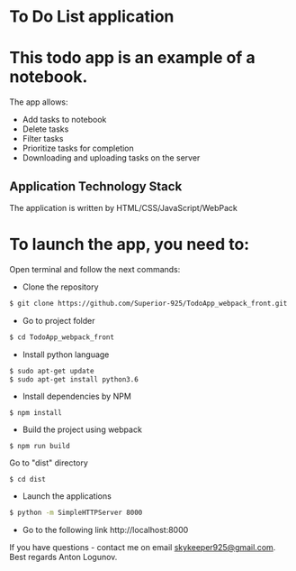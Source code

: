# To Do List application

# This todo app is an example of a notebook.
The app allows:
- Add tasks to notebook
- Delete tasks
- Filter tasks
- Prioritize tasks for completion
- Downloading and uploading tasks on the server

## Application Technology Stack

The application is written by HTML/CSS/JavaScript/WebPack

# To launch the app, you need to:

 Open terminal and follow the next commands:
 
 - Clone the repository

  ```sh
 $ git clone https://github.com/Superior-925/TodoApp_webpack_front.git
 ```
 - Go to project folder
  ```sh
 $ cd TodoApp_webpack_front
 ```

 - Install python language

 ```sh
$ sudo apt-get update
$ sudo apt-get install python3.6
```

 - Install dependencies by NPM
 
 ```
 $ npm install
```

 - Build the project using webpack
 
  ```
  $ npm run build
 ```

Go to "dist" directory

  ```
  $ cd dist
 ```

 - Launch the applications
 
 ```sh
$ python -m SimpleHTTPServer 8000
```
 - Go to the following link http://localhost:8000
 
 If you have questions - contact me on email skykeeper925@gmail.com.
 Best regards Anton Logunov.

